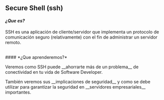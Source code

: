 ## Secure Shell (ssh)

#### *¿Que es?*
<p>SSH es una aplicación de cliente/servidor que implementa un protocolo de comunicación seguro (relativamente) con el fin de administrar un servidor remoto.</p>

<br>
#### *¿Que aprenderemos?*
<p>Veremos como SSH puede __ahorrarte más de un problema__ de conectividad en tu vida de Software Developer.<br></p>
<p>También veremos sus __implicaciones de seguridad__ y como se debe utilizar para garantizar la seguridad en __servidores empresariales__ importantes.</p>
